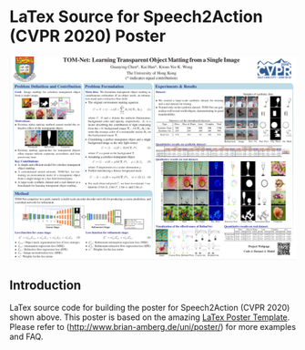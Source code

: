 # LaTex Source for Speech2Action (CVPR 2020) Poster

<p align="center">
    <img src='images/sample.png' width="800" > <br>
</p>

## Introduction
LaTex source code for building the poster for Speech2Action (CVPR 2020) shown above. This poster is based on the amazing [LaTex Poster Template](http://www.brian-amberg.de/uni/poster/). Please refer to (http://www.brian-amberg.de/uni/poster/) for more examples and FAQ.
